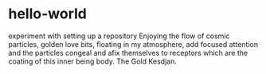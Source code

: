 # hello-world
experiment with setting up a repository
Enjoying the flow of cosmic particles, golden love bits, floating in my atmosphere, add focused attention  and the particles congeal and afix themselves to receptors which are the coating of this inner being body. The Gold Kesdjan. 
